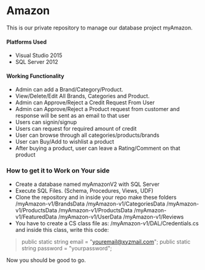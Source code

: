 # Amazon

This is our private repository to manage our database project myAmazon.

#### Platforms Used
 - Visual Studio 2015
 - SQL Server 2012

#### Working Functionality
* Admin can add a Brand/Category/Product.
* View/Delete/Edit All Brands, Categories and Product.
* Admin can Approve/Reject a Credit Request From User
* Admin can Approve/Reject a Product request from customer and response will be sent as an email to that user
* Users can signin/signup
* Users can request for required amount of credit
* User can browse through all categories/products/brands
* User can Buy/Add to wishlist a product
* After buying a product, user can leave a Rating/Comment on that product

### How to get it to Work on Your side
* Create a database named myAmazonV2 with SQL Server
* Execute SQL Files. (Schema, Procedures, Views, UDF)
* Clone the repository and in inside your repo make these folders
/myAmazon-v1/BrandsData
/myAmazon-v1/CategoriesData
/myAmazon-v1/ProductsData
/myAmazon-v1/ProductsData
/myAmazon-v1/FeaturedData
/myAmazon-v1/UserData
/myAmazon-v1/Reviews
* You have to create a CS class file as:
/myAmazon-v1/DAL/Credentials.cs
and inside this class, write this code:
>public static string email = "youremail@xyzmail.com";
>public static string password = "yourpassword";

Now you should be good to go.
